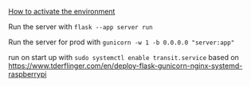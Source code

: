[How to activate the environment](https://flask.palletsprojects.com/en/3.0.x/installation/#activate-the-environment)

Run the server with `flask --app server run`

Run the server for prod with `gunicorn -w 1 -b 0.0.0.0 "server:app"`

run on start up with `sudo systemctl enable transit.service` based on https://www.tderflinger.com/en/deploy-flask-gunicorn-nginx-systemd-raspberrypi